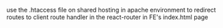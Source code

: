 use the .htaccess file on shared hosting in apache environment to redirect routes to client route handler in the react-router in FE's index.html page